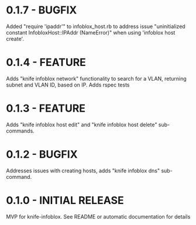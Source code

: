 # 0.1.7 - BUGFIX
Added "require 'ipaddr'" to infoblox_host.rb to address issue "uninitialized constant InfobloxHost::IPAddr (NameError)" when using 'infoblox host create'.

# 0.1.4 - FEATURE

Adds "knife infoblox network" functionality to search for a VLAN, returning subnet and VLAN ID, based on IP.
Adds rspec tests

# 0.1.3 - FEATURE

Adds "knife infoblox host edit" and "knife infoblox host delete" sub-commands.

# 0.1.2 - BUGFIX

Addresses issues with creating hosts, adds "knife infoblox dns" sub-command.

# 0.1.0 - INITIAL RELEASE

MVP for knife-infoblox. See README or automatic documentation for details
